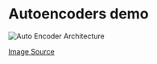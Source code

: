 # Autoencoders demo 

![Auto Encoder Architecture](https://miro.medium.com/v2/resize:fit:640/format:webp/1*nqzWupxC60iAH2dYrFT78Q.png)

[Image Source](https://medium.com/@birla.deepak26/autoencoders-76bb49ae6a8f)